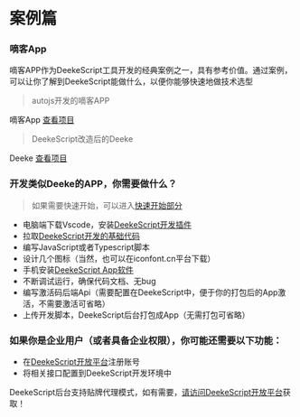 # 案例篇

### 嘀客App
嘀客APP作为DeekeScript工具开发的经典案例之一，具有参考价值。通过案例，可以让你了解到DeekeScript能做什么，以便你能够快速地做技术选型

> autojs开发的嘀客APP

嘀客App <a href="https://github.com/DeekeScript/ad-dke" target="_blank">查看项目</a>

> DeekeScript改造后的Deeke

Deeke <a href="https://github.com/DeekeScript/ad-deeke" target="_blank">查看项目</a>

### 开发类似Deeke的APP，你需要做什么？
> 如果需要快速开始，可以进入[快速开始部分](../quick/start.md)

- 电脑端下载Vscode，安装[DeekeScript开发插件](https://marketplace.visualstudio.com/items?itemName=DeekeScript.deekescript)
- 拉取[DeekeScript开发的基础代码](https://github.com/DeekeScript/DeekeScript)
- 编写JavaScript或者Typescript脚本
- 设计几个图标（当然，也可以在iconfont.cn平台下载）
- 手机安装<a href="../assets/deekeScript_v1.00.03-release.apk" target="_blank">DeekeScript App软件</a>
- 不断调试运行，确保代码文档、无bug
- 编写激活码后端Api（需要配置在DeekeScript中，便于你的打包后的App激活，不需要激活可省略）
- 上传开发脚本，DeekeScript后台打包成App（无需打包可省略）

### 如果你是企业用户（或者具备企业权限），你可能还需要以下功能：
 - 在[DeekeScript开放平台](https://mp.deeke.cn)注册账号
 - 将相关接口配置到DeekeScript开发环境中

DeekeScript后台支持贴牌代理模式，如有需要，[请访问DeekeScript开放平台](https://mp.deeke.cn)获取！
